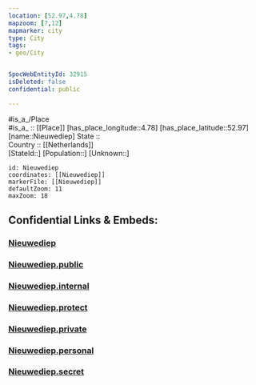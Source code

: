 ```yaml
---
location: [52.97,4.78] 
mapzoom: [7,12] 
mapmarker: city 
type: City
tags:
- geo/City


SpocWebEntityId: 32915
isDeleted: false
confidential: public

---
```

#is_a_/Place  
#is_a_ :: [[Place]] 
[has_place_longitude::4.78] 
[has_place_latitude::52.97] 
[name::Nieuwediep] 
State ::  
Country :: [[Netherlands]]  
[StateId::] 
[Population::] 
[Unknown::] 


```leaflet
id: Nieuwediep
coordinates: [[Nieuwediep]] 
markerFile: [[Nieuwediep]] 
defaultZoom: 11 
maxZoom: 18
```


## Confidential Links & Embeds: 

### [Nieuwediep](/_Standards/Earth/Continent/Europe/Europe~West/Netherlands/City/Nieuwediep.md) 

### [Nieuwediep.public](/_public/Earth/Continent/Europe/Europe~West/Netherlands/City/Nieuwediep.public.md) 

### [Nieuwediep.internal](/_internal/Earth/Continent/Europe/Europe~West/Netherlands/City/Nieuwediep.internal.md) 

### [Nieuwediep.protect](/_protect/Earth/Continent/Europe/Europe~West/Netherlands/City/Nieuwediep.protect.md) 

### [Nieuwediep.private](/_private/Earth/Continent/Europe/Europe~West/Netherlands/City/Nieuwediep.private.md) 

### [Nieuwediep.personal](/_personal/Earth/Continent/Europe/Europe~West/Netherlands/City/Nieuwediep.personal.md) 

### [Nieuwediep.secret](/_secret/Earth/Continent/Europe/Europe~West/Netherlands/City/Nieuwediep.secret.md)


